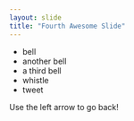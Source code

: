 ```yaml
---
layout: slide
title: "Fourth Awesome Slide"
---
```

<ul>
  <li>bell</li>
  <li>another bell</li>
  <li>a third bell</li>
  <li>whistle</li>
  <li>tweet</li>
</ul>
Use the left arrow to go back!
